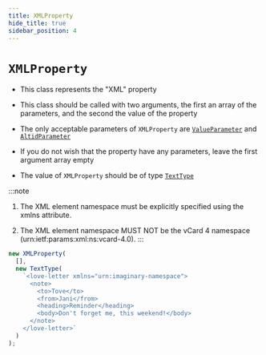 ```yaml
---
title: XMLProperty
hide_title: true
sidebar_position: 4
---
```


# `XMLProperty`

* This class represents the "XML" property

* This class should be called with two arguments, the first an array of the parameters, and the second the value of the property

* The only acceptable parameters of ```XMLProperty``` are [`ValueParameter`](/documentation/parameters/ValueParameter) and [`AltidParameter`](/documentation/parameters/altidparameter)

* If you do not wish that the property have any parameters, leave the first argument array empty

* The value of ```XMLProperty``` should be of type [`TextType`](/documentation/values/texttype-and-textlisttype)

:::note
1. The XML element namespace must be explicitly specified using the xmlns attribute.

2. The XML element namespace MUST NOT be the vCard 4 namespace (urn:ietf:params:xml:ns:vcard-4.0).
:::

```js
new XMLProperty(
  [],
  new TextType(
    `<love-letter xmlns="urn:imaginary-namespace">
      <note>
        <to>Tove</to>
        <from>Jani</from>
        <heading>Reminder</heading>
        <body>Don't forget me, this weekend!</body>
      </note>
    </love-letter>`
  )
);
```

